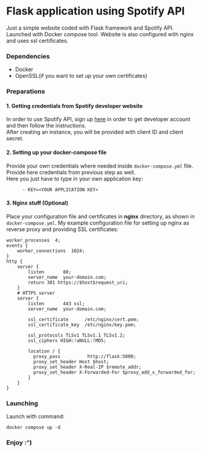 # Flask application using Spotify API

Just a simple website coded with Flask framework and Spotify API. Launched with Docker compose tool. Website is also configured with nginx and uses ssl certificates.

### Dependencies
- Docker
- OpenSSL(if you want to set up your own certificates)

### Preparations
#### 1. Getting credentials from Spotify developer website
In order to use Spotify API, sign up [here](https://developer.spotify.com/) in order to get developer account and then follow the instructions.\
After creating an instance, you will be provided with client ID and client secret.

#### 2. Setting up your docker-compose file
Provide your own credentials where needed inside `docker-compose.yml` file. Provide here credentials from previous step as well.\
Here you just have to type in your own application key:
```
      - KEY=<YOUR APPLICATION KEY>
```
#### 3. Nginx stuff (Optional)
 Place your configuration file and certificates in **nginx** directory, as shown in `docker-compose.yml`. My example configuration file for setting up nginx as reverse proxy and providing SSL certificates:
```
worker_processes  4;
events {
    worker_connections  1024;
}
http {
    server {
        listen       80;
        server_name  your-domain.com;
        return 301 https://$host$request_uri;
    }
    # HTTPS server
    server {
        listen       443 ssl;
        server_name  your-domain.com;

        ssl_certificate      /etc/nginx/cert.pem;
        ssl_certificate_key  /etc/nginx/key.pem;

        ssl_protocols TLSv1 TLSv1.1 TLSv1.2;
        ssl_ciphers HIGH:!aNULL:!MD5;

        location / {
          proxy_pass          http://flask:5000;
          proxy_set_header Host $host;
          proxy_set_header X-Real-IP $remote_addr;
          proxy_set_header X-Forwarded-For $proxy_add_x_forwarded_for;
        }
    }
}

```
### Launching
Launch with command:
```
docker compose up -d
```
### Enjoy :^)




